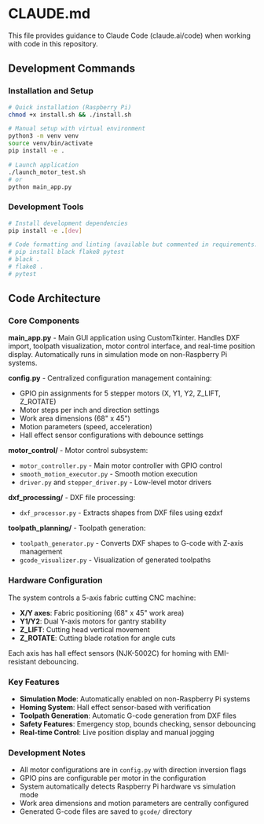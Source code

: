 # CLAUDE.md

This file provides guidance to Claude Code (claude.ai/code) when working with code in this repository.

## Development Commands

### Installation and Setup
```bash
# Quick installation (Raspberry Pi)
chmod +x install.sh && ./install.sh

# Manual setup with virtual environment
python3 -m venv venv
source venv/bin/activate
pip install -e .

# Launch application
./launch_motor_test.sh
# or
python main_app.py
```

### Development Tools
```bash
# Install development dependencies
pip install -e .[dev]

# Code formatting and linting (available but commented in requirements.txt)
# pip install black flake8 pytest
# black .
# flake8 .
# pytest
```

## Code Architecture

### Core Components

**main_app.py** - Main GUI application using CustomTkinter. Handles DXF import, toolpath visualization, motor control interface, and real-time position display. Automatically runs in simulation mode on non-Raspberry Pi systems.

**config.py** - Centralized configuration management containing:
- GPIO pin assignments for 5 stepper motors (X, Y1, Y2, Z_LIFT, Z_ROTATE)
- Motor steps per inch and direction settings
- Work area dimensions (68" x 45")
- Motion parameters (speed, acceleration)
- Hall effect sensor configurations with debounce settings

**motor_control/** - Motor control subsystem:
- `motor_controller.py` - Main motor controller with GPIO control
- `smooth_motion_executor.py` - Smooth motion execution
- `driver.py` and `stepper_driver.py` - Low-level motor drivers

**dxf_processing/** - DXF file processing:
- `dxf_processor.py` - Extracts shapes from DXF files using ezdxf

**toolpath_planning/** - Toolpath generation:
- `toolpath_generator.py` - Converts DXF shapes to G-code with Z-axis management
- `gcode_visualizer.py` - Visualization of generated toolpaths

### Hardware Configuration

The system controls a 5-axis fabric cutting CNC machine:
- **X/Y axes**: Fabric positioning (68" x 45" work area)
- **Y1/Y2**: Dual Y-axis motors for gantry stability
- **Z_LIFT**: Cutting head vertical movement
- **Z_ROTATE**: Cutting blade rotation for angle cuts

Each axis has hall effect sensors (NJK-5002C) for homing with EMI-resistant debouncing.

### Key Features

- **Simulation Mode**: Automatically enabled on non-Raspberry Pi systems
- **Homing System**: Hall effect sensor-based with verification
- **Toolpath Generation**: Automatic G-code generation from DXF files
- **Safety Features**: Emergency stop, bounds checking, sensor debouncing
- **Real-time Control**: Live position display and manual jogging

### Development Notes

- All motor configurations are in `config.py` with direction inversion flags
- GPIO pins are configurable per motor in the configuration
- System automatically detects Raspberry Pi hardware vs simulation mode
- Work area dimensions and motion parameters are centrally configured
- Generated G-code files are saved to `gcode/` directory